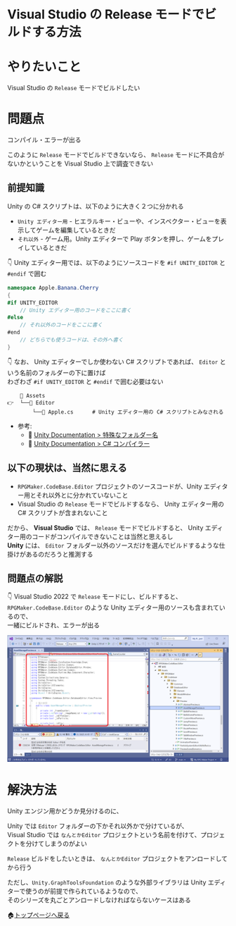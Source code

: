 # Visual Studio の Release モードでビルドする方法

# やりたいこと

Visual Studio の `Release` モードでビルドしたい  

# 問題点

コンパイル・エラーが出る  

このように `Release` モードでビルドできないなら、 `Release` モードに不具合がないかということを Visual Studio 上で調査できない  

## 前提知識

Unity の C# スクリプトは、以下のように大きく２つに分かれる

* `Unity エディター用` - ヒエラルキー・ビューや、インスペクター・ビューを表示してゲームを編集しているときだ
* `それ以外` - ゲーム用。Unity エディターで Play ボタンを押し、ゲームをプレイしているときだ

👇 Unity エディター用では、以下のようにソースコードを `#if UNITY_EDITOR` と `#endif` で囲む

```cs
namespace Apple.Banana.Cherry
{
#if UNITY_EDITOR
    // Unity エディター用のコードをここに書く
#else
    // それ以外のコードをここに書く
#end
    // どちらでも使うコードは、その外へ書く
}
```

👇 なお、 Unity エディターでしか使わない C# スクリプトであれば、 `Editor` という名前のフォルダーの下に置けば  
わざわざ `#if UNITY_EDITOR` と `#endif` で囲む必要はない  

```plaintext
    📁 Assets
👉  └──📁 Editor
        └──📄 Apple.cs      # Unity エディター用の C# スクリプトとみなされる
```

* 参考:
    * 📖 [Unity Documentation > 特殊なフォルダー名](https://docs.unity3d.com/ja/2019.4/Manual/SpecialFolders.html)
    * 📄 [Unity Documentation > C# コンパイラー](https://docs.unity3d.com/ja/2020.3/Manual/CSharpCompiler.html)

## 以下の現状は、当然に思える

* `RPGMaker.CodeBase.Editor` プロジェクトのソースコードが、Unity エディター用とそれ以外とに分かれていないこと
* Visual Studio の `Release` モードでビルドするなら、 Unity エディター用の C# スクリプトが含まれないこと

だから、 **Visual Studio** では、 `Release` モードでビルドすると、 Unity エディター用のコードがコンパイルできないことは当然と思えるし  
**Unity** には、 `Editor` フォルダー以外のソースだけを選んでビルドするような仕掛けがあるのだろうと推測する  

## 問題点の解説

👇 Visual Studio 2022 で `Release` モードにし、ビルドすると、  
`RPGMaker.CodeBase.Editor` のような Unity エディター用のソースも含まれているので、  
一緒にビルドされ、エラーが出る  

![Unity エディター用と認識されていない](../img/202305/202305__rmu__21-1622--there-is-no-unity-editor-preprocessor-directive-o2o0.png)  

# 解決方法

Unity エンジン用かどうか見分けるのに、  

Unity では `Editor` フォルダーの下かそれ以外かで分けているが、  
Visual Studio では `なんとかEditor` プロジェクトという名前を付けて、プロジェクトを分けてしまうのがよい  

`Release` ビルドをしたいときは、 `なんとかEditor` プロジェクトをアンロードしてから行う  

ただし、`Unity.GraphToolsFoundation` のような外部ライブラリは Unity エディターで使うのが前提で作られているようなので、  
そのシリーズを丸ごとアンロードしなければならないケースはある  

🏠[トップページへ戻る](../../README.md)  
